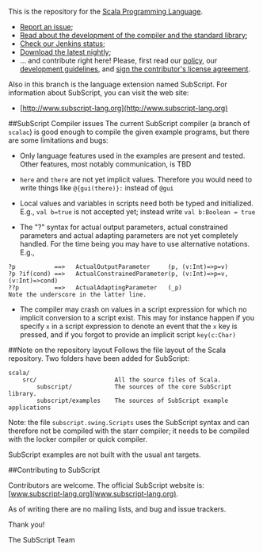 This is the repository for the [Scala Programming Language](http://www.scala-lang.org).

  - [Report an issue](https://issues.scala-lang.org);
  - [Read about the development of the compiler and the standard library](http://docs.scala-lang.org/scala/);
  - [Check our Jenkins status](https://scala-webapps.epfl.ch/jenkins/);
  - [Download the latest nightly](https://scala-webapps.epfl.ch/jenkins/job/scala-nightly-main-master/ws/dists/latest/*zip*/latest.zip);
  - ... and contribute right here! Please, first read our [policy](http://docs.scala-lang.org/scala/pull-request-policy.html), our [development guidelines](CONTRIBUTING.md),
and [sign the contributor's license agreement](http://typesafe.com/contribute/cla/scala).

Also in this branch is the language extension named SubScript.
For information about SubScript, you can visit the web site:

* [http://www.subscript-lang.org](http://www.subscript-lang.org)

##SubScript Compiler issues
The current SubScript compiler (a branch of `scalac`) is good enough to compile 
the given example programs, but there are some limitations and bugs:

* Only language features used in the examples are present and tested.
 Other features, most notably communication, is TBD

* `here` and `there` are not yet implicit values. Therefore you would need 
 to write things like `@{gui(there)}:` instead of `@gui`

* Local values and variables in scripts need both be typed and initialized.
 E.g., `val b=true` is not accepted yet; instead write `val b:Boolean = true`

* The "?" syntax for actual output parameters, actual constrained parameters and
 actual adapting parameters are not yet completely handled. For the time being 
 you may have to use alternative notations. E.g.,

 ```
 ?p           ==>   ActualOutputParameter     (p, (v:Int)=>p=v)
 ?p ?if(cond) ==>   ActualConstrainedParameter(p, (v:Int)=>p=v, (v:Int)=>cond)
 ??p          ==>   ActualAdaptingParameter   (_p)
 Note the underscore in the latter line.
 ```

* The compiler may crash on values in a script expression for which 
 no implicit conversion to a script exist. 
 This may for instance happen if you specify `x` in a script
 expression to denote an event that the `x` key is pressed, and if you forgot
 to provide an implicit script `key(c:Char)`

##Note on the repository layout
Follows the file layout of the Scala repository. 
Two folders have been added for SubScript:

```
scala/
    src/                      All the source files of Scala.
        subscript/            The sources of the core SubScript library.
        subscript/examples    The sources of SubScript example applications
```

Note: the file `subscript.swing.Scripts` uses the SubScript syntax and can 
therefore not be compiled with the starr compiler; it needs to be compiled
with the locker compiler or quick compiler.

SubScript examples are not built with the usual ant targets.

##Contributing to SubScript

Contributors are welcome. The official SubScript website is: [www.subscript-lang.org](www.subscript-lang.org).

As of writing there are no mailing lists, and bug and issue trackers.

Thank you!

The SubScript Team


